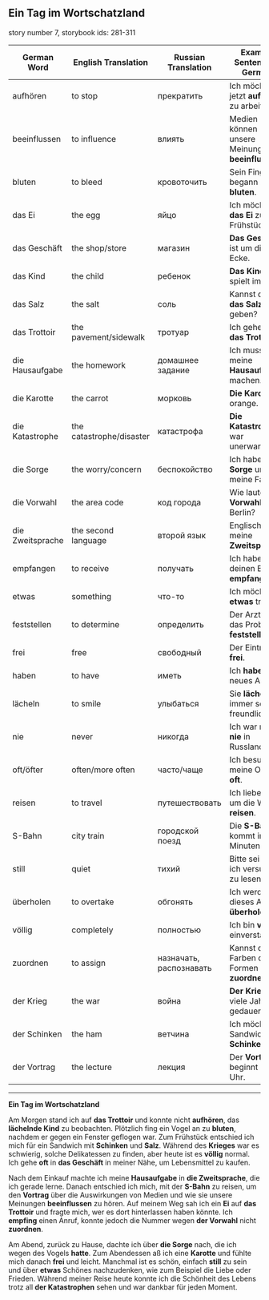 ## Ein Tag im Wortschatzland

story number 7, storybook ids: 281-311

| **German Word**      | **English Translation**    | **Russian Translation**  | **Example Sentence in German**                   |
|----------------------|----------------------------|--------------------------|-------------------------------------------------|
| aufhören             | to stop                    | прекратить               | Ich möchte jetzt **aufhören** zu arbeiten.       |
| beeinflussen         | to influence               | влиять                   | Medien können unsere Meinung **beeinflussen**.   |
| bluten               | to bleed                   | кровоточить              | Sein Finger begann zu **bluten**.                |
| das Ei               | the egg                    | яйцо                     | Ich möchte **das Ei** zum Frühstück.             |
| das Geschäft         | the shop/store             | магазин                  | **Das Geschäft** ist um die Ecke.                |
| das Kind             | the child                  | ребенок                  | **Das Kind** spielt im Park.                     |
| das Salz             | the salt                   | соль                     | Kannst du mir **das Salz** geben?                |
| das Trottoir         | the pavement/sidewalk      | тротуар                  | Ich gehe auf **das Trottoir**.                   |
| die Hausaufgabe      | the homework               | домашнее задание         | Ich muss meine **Hausaufgabe** machen.           |
| die Karotte          | the carrot                 | морковь                  | **Die Karotte** ist orange.                      |
| die Katastrophe      | the catastrophe/disaster   | катастрофа               | **Die Katastrophe** war unerwartet.              |
| die Sorge            | the worry/concern          | беспокойство             | Ich habe **die Sorge** um meine Familie.         |
| die Vorwahl          | the area code              | код города               | Wie lautet **die Vorwahl** von Berlin?           |
| die Zweitsprache     | the second language        | второй язык              | Englisch ist meine **Zweitsprache**.             |
| empfangen            | to receive                 | получать                 | Ich habe deinen Brief **empfangen**.             |
| etwas                | something                  | что-то                   | Ich möchte **etwas** trinken.                    |
| feststellen          | to determine               | определить               | Der Arzt wird das Problem **feststellen**.      |
| frei                 | free                       | свободный                | Der Eintritt ist **frei**.                       |
| haben                | to have                    | иметь                    | Ich **habe** ein neues Auto.                     |
| lächeln              | to smile                   | улыбаться                | Sie **lächeln** immer so freundlich.             |
| nie                  | never                      | никогда                  | Ich war noch **nie** in Russland.                |
| oft/öfter            | often/more often           | часто/чаще               | Ich besuche meine Oma **oft**.                   |
| reisen               | to travel                  | путешествовать           | Ich liebe es, um die Welt zu **reisen**.         |
| S-Bahn               | city train                 | городской поезд          | Die **S-Bahn** kommt in fünf Minuten.            |
| still                | quiet                      | тихий                    | Bitte sei **still**, ich versuche zu lesen.      |
| überholen            | to overtake                | обгонять                | Ich werde dieses Auto **überholen**.             |
| völlig               | completely                 | полностью                | Ich bin **völlig** einverstanden.                |
| zuordnen             | to assign                  | назначать, распознавать                | Kannst du die Farben den Formen **zuordnen**?    |
| der Krieg            | the war                    | война                    | **Der Krieg** hat viele Jahre gedauert.          |
| der Schinken         | the ham                    | ветчина                  | Ich möchte ein Sandwich mit **Schinken**.        |
| der Vortrag          | the lecture                | лекция                   | Der **Vortrag** beginnt um 10 Uhr.               |

---

**Ein Tag im Wortschatzland**

Am Morgen stand ich auf **das Trottoir** und konnte nicht **aufhören**, das **lächelnde Kind** zu beobachten. Plötzlich fing ein Vogel an zu **bluten**, nachdem er gegen ein Fenster geflogen war. Zum Frühstück entschied ich mich für ein Sandwich mit **Schinken** und **Salz**. Während des **Krieges** war es schwierig, solche Delikatessen zu finden, aber heute ist es **völlig** normal. Ich gehe **oft** in **das Geschäft** in meiner Nähe, um Lebensmittel zu kaufen.

Nach dem Einkauf machte ich meine **Hausaufgabe** in **die Zweitsprache**, die ich gerade lerne. Danach entschied ich mich, mit der **S-Bahn** zu reisen, um den **Vortrag** über die Auswirkungen von Medien und wie sie unsere Meinungen **beeinflussen** zu hören. Auf meinem Weg sah ich ein **Ei** auf **das Trottoir** und fragte mich, wer es dort hinterlassen haben könnte. Ich **empfing** einen Anruf, konnte jedoch die Nummer wegen **der Vorwahl** nicht **zuordnen**.

Am Abend, zurück zu Hause, dachte ich über **die Sorge** nach, die ich wegen des Vogels **hatte**. Zum Abendessen aß ich eine **Karotte** und fühlte mich danach **frei** und leicht. Manchmal ist es schön, einfach **still** zu sein und über **etwas** Schönes nachzudenken, wie zum Beispiel die Liebe oder Frieden. Während meiner Reise heute konnte ich die Schönheit des Lebens trotz all **der Katastrophen** sehen und war dankbar für jeden Moment.